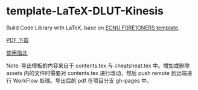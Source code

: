 # template-LaTeX-DLUT-Kinesis
Build Code Library with LaTeX,  base on [ECNU F0RE1GNERS template](https://github.com/F0RE1GNERS/template/tree/master).

[PDF 下载](https://github.com/Falicitas/template-LaTeX-DLUT-Kinesis/blob/gh-pages/template.pdf)

[使用指北](https://xcpcio.com/code-library/code-library-build/#latex-ecnu-f0re1gners)

Note: 导出模板的内容来自于 contents.tex 与 cheatsheat.tex 中。增加或删除 assets 内的文件时需要对 contents.tex 进行改动，然后 push remote 到远端进行 WorkFlow 处理。导出后的 pdf 在项目分支 gh-pages 中。
